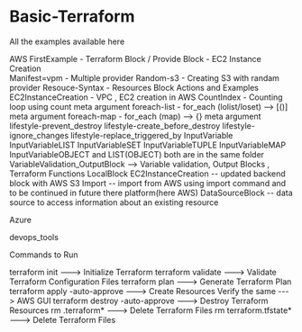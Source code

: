 # Basic-Terraform

All the examples available here
 
AWS 
FirstExample - Terraform Block / Provide Block - EC2 Instance Creation  
Manifest=vpm - Multiple provider 
Random-s3 - Creating S3 with randam provider
Resouce-Syntax - Resources Block Actions and Examples
EC2InstanceCreation - VPC , EC2 creation in AWS
CountIndex - Counting loop using count meta argument
foreach-list - for_each (lolist/loset) --> [()] meta argument
foreach-map - for_each (map) --> {} meta argument
lifestyle-prevent_destroy
lifestyle-create_before_destroy
lifestyle-ignore_changes
lifestyle-replace_triggered_by
InputVariable
InputVariableLIST
InputVariableSET
InputVariableTUPLE
InputVariableMAP
InputVariableOBJECT and LIST(OBJECT) both are in the same folder
VariableValidation_OutputBlock --> Variable validation, Output Blocks , Terraform Functions
LocalBlock
EC2InstanceCreation -- updated backend block with AWS S3
Import -- import from AWS using import command and to be continued in future there platform(here AWS)
DataSourceBlock -- data source to access information about an existing resource


Azure 


devops_tools

Commands to Run 

terraform init --->  Initialize Terraform
terraform validate --->  Validate Terraform Configuration Files
terraform plan ---> Generate Terraform Plan
terraform apply -auto-approve ---> Create Resources
Verify the same ---> AWS GUI
terraform destroy -auto-approve ---> Destroy Terraform Resources
rm .terraform*  --->  Delete Terraform Files
rm terraform.tfstate*  --->  Delete Terraform Files

